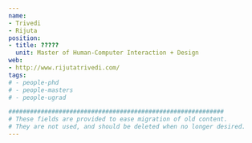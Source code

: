 ```yaml
---
name:
- Trivedi
- Rijuta
position:
- title: ?????
  unit: Master of Human-Computer Interaction + Design
web:
- http://www.rijutatrivedi.com/
tags:
# - people-phd
# - people-masters
# - people-ugrad

############################################################
# These fields are provided to ease migration of old content.
# They are not used, and should be deleted when no longer desired.
---
```

